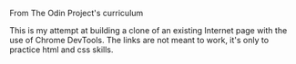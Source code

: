 

From The Odin Project's curriculum

This is my attempt at building a clone of an existing Internet page with the use of Chrome DevTools. The links are not meant to work, it's only to practice html and css skills.
